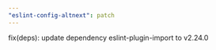 ```yaml
---
"eslint-config-altnext": patch
---
```


fix(deps): update dependency eslint-plugin-import to v2.24.0
